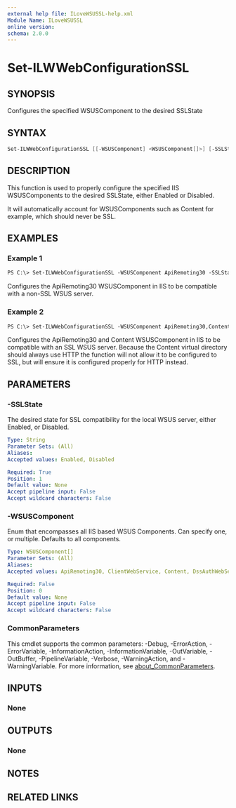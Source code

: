 ```yaml
---
external help file: ILoveWSUSSL-help.xml
Module Name: ILoveWSUSSL
online version:
schema: 2.0.0
---
```


# Set-ILWWebConfigurationSSL

## SYNOPSIS

Configures the specified WSUSComponent to the desired SSLState

## SYNTAX

```powershell
Set-ILWWebConfigurationSSL [[-WSUSComponent] <WSUSComponent[]>] [-SSLState] <String> [<CommonParameters>]
```

## DESCRIPTION

This function is used to properly configure the specified IIS WSUSComponents to the desired SSLState, either Enabled or Disabled.

It will automatically account for WSUSComponents such as Content for example, which should never be SSL.

## EXAMPLES

### Example 1

```ps
PS C:\> Set-ILWWebConfigurationSSL -WSUSComponent ApiRemoting30 -SSLState Disabled
```

Configures the ApiRemoting30 WSUSComponent in IIS to be compatible with a non-SSL WSUS server.

### Example 2

```ps
PS C:\> Set-ILWWebConfigurationSSL -WSUSComponent ApiRemoting30,Content -SSLState Enabled
```

Configures the ApiRemoting30 and Content WSUSComponent in IIS to be compatible with an SSL WSUS server.
Because the Content virtual directory should always use HTTP the function will not allow it to be configured to SSL,
but will ensure it is configured properly for HTTP instead.

## PARAMETERS

### -SSLState

The desired state for SSL compatibility for the local WSUS server, either Enabled, or Disabled.

```yaml
Type: String
Parameter Sets: (All)
Aliases:
Accepted values: Enabled, Disabled

Required: True
Position: 1
Default value: None
Accept pipeline input: False
Accept wildcard characters: False
```

### -WSUSComponent

Enum that encompasses all IIS based WSUS Components. Can specify one, or multiple. Defaults to all components.

```yaml
Type: WSUSComponent[]
Parameter Sets: (All)
Aliases:
Accepted values: ApiRemoting30, ClientWebService, Content, DssAuthWebService, Inventory, ReportingWebService, SelfUpdate, ServerSyncWebService, SimpleAuthWebService

Required: False
Position: 0
Default value: None
Accept pipeline input: False
Accept wildcard characters: False
```

### CommonParameters

This cmdlet supports the common parameters: -Debug, -ErrorAction, -ErrorVariable, -InformationAction, -InformationVariable, -OutVariable, -OutBuffer, -PipelineVariable, -Verbose, -WarningAction, and -WarningVariable. For more information, see [about_CommonParameters](http://go.microsoft.com/fwlink/?LinkID=113216).

## INPUTS

### None

## OUTPUTS

### None

## NOTES

## RELATED LINKS
